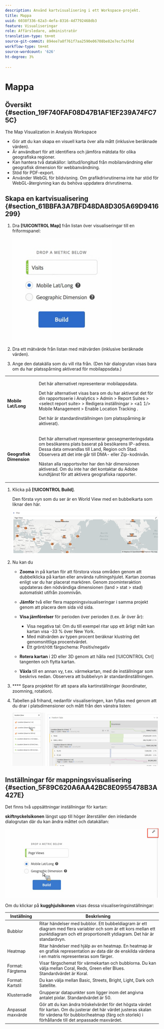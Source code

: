```yaml
---
description: Använd kartvisualisering i ett Workspace-projekt.
title: Mappa
uuid: 6038f336-62a3-4efa-8316-4d7792468db3
feature: Visualiseringar
role: Affärsledare, administratör
translation-type: tm+mt
source-git-commit: 894ee7a8f761f7aa2590e06708be82e7ecfa3f6d
workflow-type: tm+mt
source-wordcount: '626'
ht-degree: 3%

---
```



# Mappa

## Översikt {#section_19F740FAF08D47B1AF1EF239A74FC75C}

The Map Visualization in Analysis Workspace

* Gör att du kan skapa en visuell karta över alla mått (inklusive beräknade värden).
* Är användbart för att identifiera och jämföra mätdata för olika geografiska regioner.
* Kan hantera två datakällor: latitud/longitud från mobilanvändning eller geografisk dimension för webbanvändning.
* Stöd för PDF-export.
* Använder WebGL för bildvisning. Om grafikdrivrutinerna inte har stöd för WebGL-återgivning kan du behöva uppdatera drivrutinerna.

## Skapa en kartvisualisering {#section_61BBFA3A7BFD48DA8D305A69D9416299}

1. Dra **[!UICONTROL Map]** från listan över visualiseringar till en friformspanel:

   ![](assets/map-viz1.png)

1. Dra ett mätvärde från listan med mätvärden (inklusive beräknade värden).
1. Ange den datakälla som du vill rita från. (Den här dialogrutan visas bara om du har platsspårning aktiverad för mobilappsdata.)

<table id="table_CD54B433464B4282A7524FB187016C47"> 
 <tbody> 
  <tr> 
   <td colname="col1"> <p><b>Mobile Lat/Long</b> </p> </td> 
   <td colname="col2"> <p>Det här alternativet representerar mobilappsdata. </p> <p>Det här alternativet visas bara om du har aktiverat det för din rapportsserie i <span class="ignoretag"> <span class="uicontrol"> Analytics </span> &gt; <span class="uicontrol"> Admin </span> &gt; <span class="uicontrol"> Report Suites </span> &gt; <span class="uicontrol"> &lt;select report suite&gt; </span> &gt; <span class="uicontrol"> Redigera inställningar </span> &gt; &lt;a1 1/&gt; Mobile Management </span> &gt; <span class="uicontrol"> Enable Location Tracking </span> </span>.<span class="uicontrol"> </span></p> <p>Det här är standardinställningen (om platsspårning är aktiverat). </p> </td> 
  </tr> 
  <tr> 
   <td colname="col1"> <p><b>Geografisk Dimension  </b> </p> </td> 
   <td colname="col2"> <p>Det här alternativet representerar geosegmenteringsdata om besökarens plats baserat på besökarens IP-adress. Dessa data omvandlas till Land, Region och Stad. Observera att det inte går till DMA- eller Zip-kodnivån. </p> <p>Nästan alla rapportsviter har den här dimensionen aktiverad. Om du inte har det kontaktar du Adobe kundtjänst för att aktivera geografiska rapporter. </p> </td> 
  </tr> 
 </tbody> 
</table>

1. Klicka på **[!UICONTROL Build]**.

   Den första vyn som du ser är en World View med en bubbelkarta som liknar den här.

   ![](assets/bubble-world-view.png)

1. Nu kan du

   * **Zooma** in på kartan för att förstora vissa områden genom att dubbelklicka på kartan eller använda rullningshjulet. Kartan zoomas enligt var du har placerat markören. Genom zoominteraktion uppdateras den nödvändiga dimensionen (land > stat > stad) automatiskt utifrån zoomnivån.
   * **Jämför** två eller flera mappningsvisualiseringar i samma projekt genom att placera dem sida vid sida.
   * **Visa jämförelser** för perioden över perioden (t.ex. år över år):

      * Visa negativa tal: Om du till exempel ritar upp ett årligt mått kan kartan visa -33 % över New York.
      * Med mätvärden av typen procent beräknar klustring det genomsnittliga procentvärdet.
      * Ett grönt/rött färgschema: Positiv/negativ
   * **Rotera kartan** i 2D eller 3D genom att hålla ned  [!UICONTROL Ctrl] tangenten och flytta kartan.

   * **Växla** till en annan vy, t.ex. värmekartan, med de  [](/help/analyze/analysis-workspace/visualizations/map-visualization.md#section_5F89C620A6AA42BC8E0955478B3A427E) inställningar som beskrivs nedan. Observera att bubbelvyn är standardinställningen.


1. **** Spara projektet för att spara alla kartinställningar (koordinater, zoomning, rotation).
1. Tabellen på frihand, nedanför visualiseringen, kan fyllas med genom att du drar i platsdimensioner och mått från den vänstra listen:

   ![](assets/location-dimensions.png)

## Inställningar för mappningsvisualisering {#section_5F89C620A6AA42BC8E0955478B3A427E}

Det finns två uppsättningar inställningar för kartan:

**skiftnyckelsikonen** längst upp till höger återställer den inledande dialogrutan där du kan ändra måttet och datakällan:

![](assets/map-wrench.png)

Om du klickar på **kugghjulsikonen** visas dessa visualiseringsinställningar:

| Inställning | Beskrivning |
|--- |--- |
| Bubblor | Ritar händelser med bubblor. Ett bubbeldiagram är ett diagram med flera variabler och som är ett kors mellan ett punktdiagram och ett proportionellt ytdiagram. Det här är standardvyn. |
| Heatmap | Ritar händelser med hjälp av en heatmap. En heatmap är en grafisk representation av data där de enskilda värdena i en matris representeras som färger. |
| Format: Färgtema | Visar färgschemat för värmekartan och bubblorna. Du kan välja mellan Coral, Reds, Green eller Blues. Standardvärdet är Koral. |
| Format: Kartstil | Du kan välja mellan Basic, Streets, Bright, Light, Dark och Satellite. |
| Klusterradie | Grupperar datapunkter som ligger inom det angivna antalet pixlar. Standardvärdet är 50. |
| Anpassat maxvärde | Gör att du kan ändra tröskelvärdet för det högsta värdet för kartan. Om du justerar det här värdet justeras skalan för värdena för bubblor/heatmap (färg och storlek) i förhållande till det anpassade maxvärdet. |
